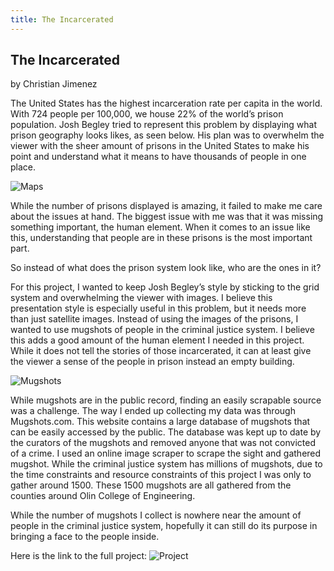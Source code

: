 ```yaml
---
title: The Incarcerated
---
```

## The Incarcerated
by Christian Jimenez


The United States has the highest incarceration rate per capita in the world. With 724 people per 100,000, we house 22% of the world’s prison population. Josh Begley tried to represent this problem by displaying what prison geography looks likes, as seen below. His plan was to overwhelm the viewer with the sheer amount of prisons in the United States to make his point and understand what it means to have thousands of people in one place.

![Maps](https://image.ibb.co/nOOxwz/maps.png)

While the number of prisons displayed is amazing, it failed to make me care about the issues at hand. The biggest issue with me was that it was missing something important, the human element. When it comes to an issue like this, understanding that people are in these prisons is the most important part.

So instead of what does the prison system look like, who are the ones in it?

For this project, I wanted to keep Josh Begley’s style by sticking to the grid system and overwhelming the viewer with images. I believe this presentation style is especially useful in this problem, but it needs more than just satellite images. Instead of using the images of the prisons, I wanted to use mugshots of people in the criminal justice system. I believe this adds a good amount of the human element I needed in this project. While it does not tell the stories of those incarcerated, it can at least give the viewer a sense of the people in prison instead an empty building.

![Mugshots](https://image.ibb.co/fwKsUK/mug.png)

While mugshots are in the public record, finding an easily scrapable source was a challenge. The way I ended up collecting my data was through Mugshots.com. This website contains a large database of mugshots that can be easily accessed by the public. The database was kept up to date by the curators of the mugshots and removed anyone that was not convicted of a crime. I used an online image scraper to scrape the sight and gathered mugshot. While the criminal justice system has millions of mugshots, due to the time constraints and resource constraints of this project I was only to gather around 1500. These 1500 mugshots are all gathered from the counties around Olin College of Engineering.

While the number of mugshots I collect is nowhere near the amount of people in the criminal justice system, hopefully it can still do its purpose in bringing a face to the people inside.

Here is the link to the full project: ![Project](The_Incarcerated.jpg)
